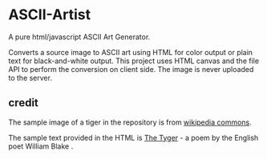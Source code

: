 # ASCII-Artist

A pure html/javascript ASCII Art Generator. 

Converts a source image to ASCII art using HTML for color output or plain text for black-and-white output. This project uses HTML canvas and the file API to perform the conversion on client side. The image is never uploaded to the server.


## credit

The sample image of a tiger in the repository is from [wikipedia commons](https://commons.wikimedia.org/wiki/Panthera_tigris#/media/File:Tiger_facial_marking_Sultan_(T72)_Ranthambhore_India_12.10.2014.jpg).

The sample text provided in the HTML is [The Tyger](https://en.wikipedia.org/wiki/The_Tyger) - a poem by the English poet William Blake .
